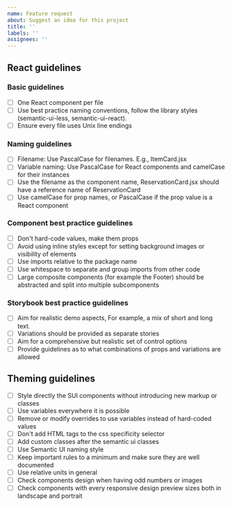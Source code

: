 ```yaml
---
name: Feature request
about: Suggest an idea for this project
title: ''
labels: ''
assignees: ''
---
```


## React guidelines

### Basic guidelines

- [ ] One React component per file
- [ ] Use best practice naming conventions, follow the library styles (semantic-ui-less, semantic-ui-react).
- [ ] Ensure every file uses Unix line endings

### Naming guidelines

- [ ] Filename: Use PascalCase for filenames. E.g., ItemCard.jsx
- [ ] Variable naming: Use PascalCase for React components and camelCase for their instances
- [ ] Use the filename as the component name, ReservationCard.jsx should have a reference name of ReservationCard
- [ ] Use camelCase for prop names, or PascalCase if the prop value is a React component

### Component best practice guidelines

- [ ] Don't hard-code values, make them props
- [ ] Avoid using inline styles except for setting background images or visibility of elements
- [ ] Use imports relative to the package name
- [ ] Use whitespace to separate and group imports from other code
- [ ] Large composite components (for example the Footer) should be abstracted and split into multiple subcomponents

### Storybook best practice guidelines

- [ ] Aim for realistic demo aspects, For example, a mix of short and long text.
- [ ] Variations should be provided as separate stories
- [ ] Aim for a comprehensive but realistic set of control options
- [ ] Provide guidelines as to what combinations of props and variations are allowed

## Theming guidelines

- [ ] Style directly the SUI components without introducing new markup or classes
- [ ] Use variables everywhere it is possible
- [ ] Remove or modify overrides to use variables instead of hard-coded values
- [ ] Don't add HTML tags to the css specificity selector
- [ ] Add custom classes after the semantic ui classes
- [ ] Use Semantic UI naming style
- [ ] Keep important rules to a minimum and make sure they are well documented
- [ ] Use relative units in general
- [ ] Check components design when having odd numbers or images
- [ ] Check components with every responsive design preview sizes both in landscape and portrait
